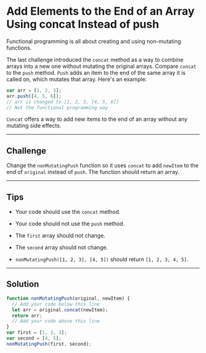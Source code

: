 # Add Elements to the End of an Array Using concat Instead of push

Functional programming is all about creating and using non-mutating functions.

The last challenge introduced the `concat` method as a way to combine arrays into a new one without mutating the original arrays. Compare `concat` to the `push` method. `Push` adds an item to the end of the same array it is called on, which mutates that array. Here's an example:

```js
var arr = [1, 2, 3];
arr.push([4, 5, 6]);
// arr is changed to [1, 2, 3, [4, 5, 6]]
// Not the functional programming way
```

`Concat` offers a way to add new items to the end of an array without any mutating side effects.

---

## Challenge

Change the `nonMutatingPush` function so it uses `concat` to add `newItem` to the end of `original` instead of `push`. The function should return an array.

---

## Tips

- Your code should use the `concat` method.

- Your code should not use the `push` method.

- The `first` array should not change.

- The `second` array should not change.

- `nonMutatingPush([1, 2, 3], [4, 5])` should return `[1, 2, 3, 4, 5]`.

---

## Solution

```js
function nonMutatingPush(original, newItem) {
  // Add your code below this line
  let arr = original.concat(newItem);
  return arr;
  // Add your code above this line
}
var first = [1, 2, 3];
var second = [4, 5];
nonMutatingPush(first, second);
```